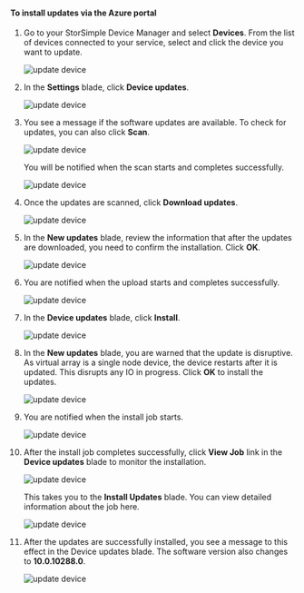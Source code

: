 <!--author=alkohli last changed: 11/07/16 -->

#### <a name="to-install-updates-via-the-azure-portal"></a>To install updates via the Azure portal

1. Go to your StorSimple Device Manager and select **Devices**. From the list of devices connected to your service, select and click the device you want to update. 

    ![update device](https://docstestmedia1.blob.core.windows.net/azure-media/includes/media/storsimple-virtual-array-install-update-via-portal/azupdate1m.png) 

2. In the **Settings** blade, click **Device updates**. 

    ![update device](https://docstestmedia1.blob.core.windows.net/azure-media/includes/media/storsimple-virtual-array-install-update-via-portal/azupdate2m.png)  

3. You see a message if the software updates are available. To check for updates, you can also click **Scan**.

    ![update device](https://docstestmedia1.blob.core.windows.net/azure-media/includes/media/storsimple-virtual-array-install-update-via-portal/azupdate3m.png)

    You will be notified when the scan starts and completes successfully.

    ![update device](https://docstestmedia1.blob.core.windows.net/azure-media/includes/media/storsimple-virtual-array-install-update-via-portal/azupdate5m.png)

4. Once the updates are scanned, click **Download updates**. 

    ![update device](https://docstestmedia1.blob.core.windows.net/azure-media/includes/media/storsimple-virtual-array-install-update-via-portal/azupdate6m.png)

5. In the **New updates** blade, review the information that after the updates are downloaded, you need to confirm the installation. Click **OK**.

    ![update device](https://docstestmedia1.blob.core.windows.net/azure-media/includes/media/storsimple-virtual-array-install-update-via-portal/azupdate7m.png)

6. You are notified when the upload starts and completes successfully.

     ![update device](https://docstestmedia1.blob.core.windows.net/azure-media/includes/media/storsimple-virtual-array-install-update-via-portal/azupdate8m.png)

5. In the **Device updates** blade, click **Install**.

     ![update device](https://docstestmedia1.blob.core.windows.net/azure-media/includes/media/storsimple-virtual-array-install-update-via-portal/azupdate11m.png)   

6. In the **New updates** blade, you are warned that the update is disruptive. As virtual array is a single node device, the device restarts after it is updated. This disrupts any IO in progress. Click **OK** to install the updates. 

    ![update device](https://docstestmedia1.blob.core.windows.net/azure-media/includes/media/storsimple-virtual-array-install-update-via-portal/azupdate12m.png) 

7. You are notified when the install job starts. 

    ![update device](https://docstestmedia1.blob.core.windows.net/azure-media/includes/media/storsimple-virtual-array-install-update-via-portal/azupdate13m.png)

8.  After the install job completes successfully, click **View Job** link in the **Device updates** blade to monitor the installation. 

    ![update device](https://docstestmedia1.blob.core.windows.net/azure-media/includes/media/storsimple-virtual-array-install-update-via-portal/azupdate15m.png)

    This takes you to the **Install Updates** blade. You can view detailed information about the job here.

    ![update device](https://docstestmedia1.blob.core.windows.net/azure-media/includes/media/storsimple-virtual-array-install-update-via-portal/azupdate16m.png)

9. After the updates are successfully installed, you see a message to this effect in the Device updates blade. The software version also changes to **10.0.10288.0**. 

    ![update device](https://docstestmedia1.blob.core.windows.net/azure-media/includes/media/storsimple-virtual-array-install-update-via-portal/azupdate17m.png)













